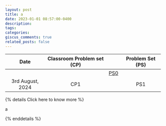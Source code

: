 ```yaml
---
layout: post
title: a
date: 2023-01-01 08:57:00-0400
description: 
tags: 
categories: 
giscus_comments: true
related_posts: false
---
```


|  Date  | Classroom Problem set (CP) |     | Problem Set (PS) |
| :-----------: | :-----------: | :------------: | :------------: |
|    |    |  [PS0](https://jpsaha.github.io/MOTP/assets/pdf/MOPSS/PS0B24Aug.pdf)      |
| 3rd August, 2024 | CP1      |    |  PS1    |

{% details Click here to know more %}

a

{% enddetails %}